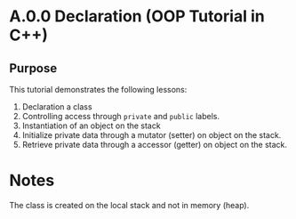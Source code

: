 # A.0.0 Declaration (OOP Tutorial in C++)

## Purpose

This tutorial demonstrates the following lessons:

 1. Declaration a class
 2. Controlling access through ```private``` and ```public``` labels.
 3. Instantiation of an object on the stack
 4. Initialize private data through a mutator (setter) on object on the stack.
 5. Retrieve private data through a accessor (getter) on object on the stack.

# Notes

The class is created on the local stack and not in memory (heap).
